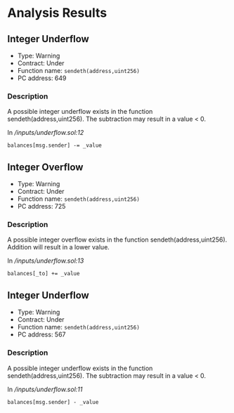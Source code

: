 # Analysis Results
## Integer Underflow
- Type: Warning
- Contract: Under
- Function name: `sendeth(address,uint256)`
- PC address: 649

### Description
A possible integer underflow exists in the function sendeth(address,uint256).
The subtraction may result in a value < 0.

In *<TESTDATA>/inputs/underflow.sol:12*

```
balances[msg.sender] -= _value
```
## Integer Overflow 
- Type: Warning
- Contract: Under
- Function name: `sendeth(address,uint256)`
- PC address: 725

### Description
A possible integer overflow exists in the function sendeth(address,uint256).
 Addition will result in a lower value.

In *<TESTDATA>/inputs/underflow.sol:13*

```
balances[_to] += _value
```
## Integer Underflow
- Type: Warning
- Contract: Under
- Function name: `sendeth(address,uint256)`
- PC address: 567

### Description
A possible integer underflow exists in the function sendeth(address,uint256).
The subtraction may result in a value < 0.

In *<TESTDATA>/inputs/underflow.sol:11*

```
balances[msg.sender] - _value
```
